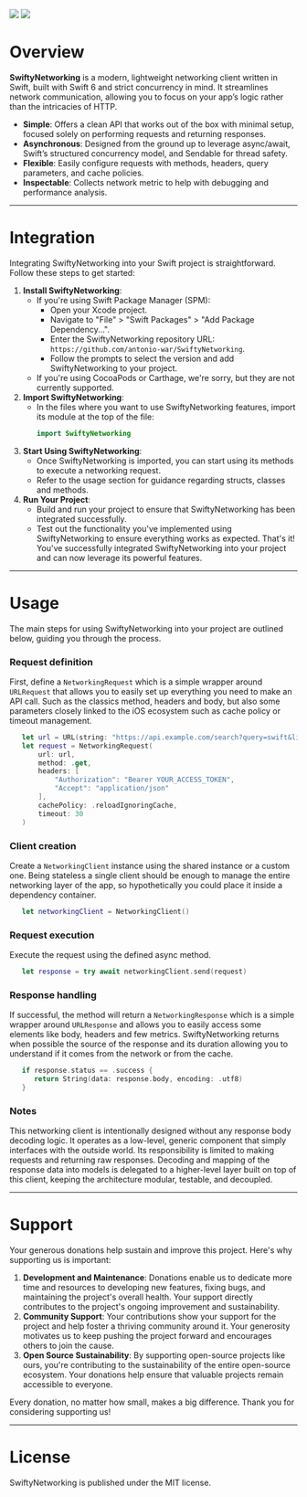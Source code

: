 [![](https://img.shields.io/endpoint?url=https%3A%2F%2Fswiftpackageindex.com%2Fapi%2Fpackages%2Fantonio-war%2FSwiftyNetworking%2Fbadge%3Ftype%3Dplatforms)](https://swiftpackageindex.com/antonio-war/SwiftyNetworking)
[![](https://img.shields.io/endpoint?url=https%3A%2F%2Fswiftpackageindex.com%2Fapi%2Fpackages%2Fantonio-war%2FSwiftyNetworking%2Fbadge%3Ftype%3Dswift-versions)](https://swiftpackageindex.com/antonio-war/SwiftyNetworking)

# Overview

**SwiftyNetworking** is a modern, lightweight networking client written in Swift, built with Swift 6 and strict concurrency in mind.
It streamlines network communication, allowing you to focus on your app’s logic rather than the intricacies of HTTP.
- **Simple**: Offers a clean API that works out of the box with minimal setup, focused solely on performing requests and returning responses.
- **Asynchronous**: Designed from the ground up to leverage async/await, Swift’s structured concurrency model, and Sendable for thread safety.
- **Flexible**: Easily configure requests with methods, headers, query parameters, and cache policies.
- **Inspectable**: Collects network metric to help with debugging and performance analysis.

---
# Integration
Integrating SwiftyNetworking into your Swift project is straightforward. Follow these steps to get started:

1. **Install SwiftyNetworking**:
   - If you're using Swift Package Manager (SPM):
     - Open your Xcode project.
     - Navigate to "File" > "Swift Packages" > "Add Package Dependency...".
     - Enter the SwiftyNetworking repository URL: `https://github.com/antonio-war/SwiftyNetworking`.
     - Follow the prompts to select the version and add SwiftyNetworking to your project.
   - If you're using CocoaPods or Carthage, we're sorry, but they are not currently supported.
2. **Import SwiftyNetworking**:
   - In the files where you want to use SwiftyNetworking features, import its module at the top of the file:
     ```swift
     import SwiftyNetworking
     ```
3. **Start Using SwiftyNetworking**:
   - Once SwiftyNetworking is imported, you can start using its methods to execute a networking request.
   - Refer to the usage section for guidance regarding structs, classes and methods.
4. **Run Your Project**:
   - Build and run your project to ensure that SwiftyNetworking has been integrated successfully.
   - Test out the functionality you've implemented using SwiftyNetworking to ensure everything works as expected.
That's it! You've successfully integrated SwiftyNetworking into your project and can now leverage its powerful features.

---
# Usage
The main steps for using SwiftyNetworking into your project are outlined below, guiding you through the process.

### Request definition
First, define a `NetworkingRequest` which is a simple wrapper around `URLRequest` that allows you to easily set up everything you need to make an API call.
Such as the classics method, headers and body, but also some parameters closely linked to the iOS ecosystem such as cache policy or timeout management.

```swift
   let url = URL(string: "https://api.example.com/search?query=swift&limit=10")!
   let request = NetworkingRequest(
       url: url,
       method: .get,
       headers: [
           "Authorization": "Bearer YOUR_ACCESS_TOKEN",
           "Accept": "application/json"
       ],
       cachePolicy: .reloadIgnoringCache,
       timeout: 30
   )
```

### Client creation
Create a `NetworkingClient` instance using the shared instance or a custom one.
Being stateless a single client should be enough to manage the entire networking layer of the app, so hypothetically you could place it inside a dependency container.

```swift
   let networkingClient = NetworkingClient()
```

### Request execution
Execute the request using the defined async method.

```swift
   let response = try await networkingClient.send(request)
```

### Response handling
If successful, the method will return a `NetworkingResponse` which is a simple wrapper around `URLResponse` and allows you to easily access some elements like body, headers and few metrics. SwiftyNetworking returns when possible the source of the response and its duration allowing you to understand if it comes from the network or from the cache.

```swift
   if response.status == .success {
      return String(data: response.body, encoding: .utf8)
   }
```

### Notes
This networking client is intentionally designed without any response body decoding logic. It operates as a low-level, generic component that simply interfaces with the outside world. Its responsibility is limited to making requests and returning raw responses. Decoding and mapping of the response data into models is delegated to a higher-level layer built on top of this client, keeping the architecture modular, testable, and decoupled.

---
# Support
Your generous donations help sustain and improve this project. Here's why supporting us is important:
1. **Development and Maintenance**: Donations enable us to dedicate more time and resources to developing new features, fixing bugs, and maintaining the project's overall health. Your support directly contributes to the project's ongoing improvement and sustainability.
2. **Community Support**: Your contributions show your support for the project and help foster a thriving community around it. Your generosity motivates us to keep pushing the project forward and encourages others to join the cause.
3. **Open Source Sustainability**: By supporting open-source projects like ours, you're contributing to the sustainability of the entire open-source ecosystem. Your donations help ensure that valuable projects remain accessible to everyone.

Every donation, no matter how small, makes a big difference. Thank you for considering supporting us!

---
# License
SwiftyNetworking is published under the MIT license.
